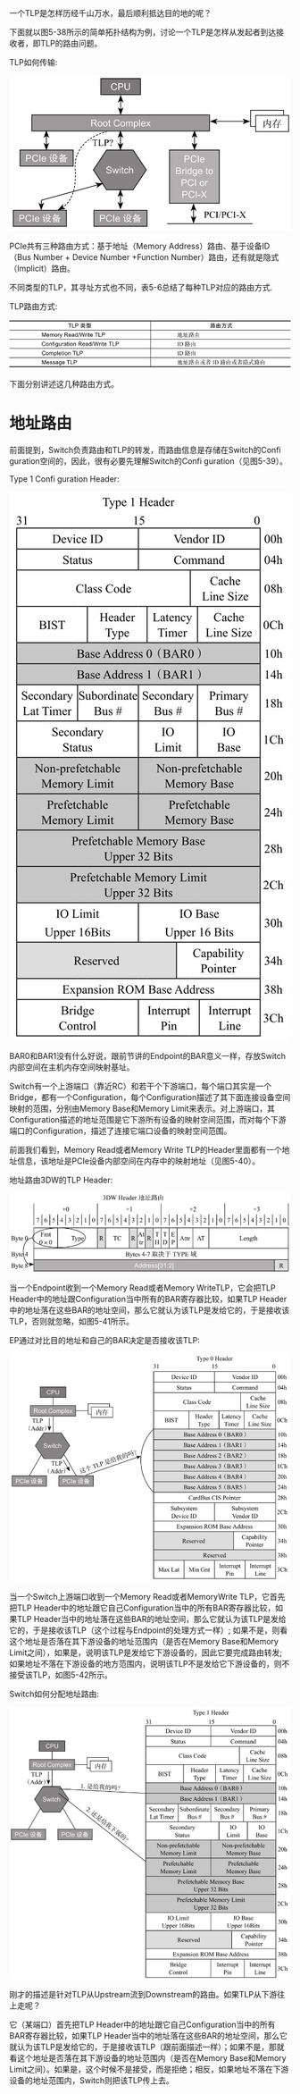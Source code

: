 
一个TLP是怎样历经千山万水，最后顺利抵达目的地的呢？

下面就以图5-38所示的简单拓扑结构为例，讨论一个TLP是怎样从发起者到达接收者，即TLP的路由问题。

TLP如何传输:

![2021-11-12-22-51-45.png](./images/2021-11-12-22-51-45.png)

PCIe共有三种路由方式：基于地址（Memory Address）路由、基于设备ID（Bus Number + Device Number +Function Number）路由，还有就是隐式（Implicit）路由。

不同类型的TLP，其寻址方式也不同，表5-6总结了每种TLP对应的路由方式.

TLP路由方式:

![2021-11-12-22-52-01.png](./images/2021-11-12-22-52-01.png)

下面分别讲述这几种路由方式。

# 地址路由

前面提到，Switch负责路由和TLP的转发，而路由信息是存储在Switch的Confi guration空间的，因此，很有必要先理解Switch的Confi guration（见图5-39）。

Type 1 Confi guration Header:

![2021-11-12-22-54-35.png](./images/2021-11-12-22-54-35.png)

BAR0和BAR1没有什么好说，跟前节讲的Endpoint的BAR意义一样，存放Switch内部空间在主机内存空间映射基址。

Switch有一个上游端口（靠近RC）和若干个下游端口，每个端口其实是一个Bridge，都有一个Configuration，每个Configuration描述了其下面连接设备空间映射的范围，分别由Memory Base和Memory Limit来表示。对上游端口，其Configuration描述的地址范围是它下游所有设备的映射空间范围，而对每个下游端口的Configuration，描述了连接它端口设备的映射空间范围。

前面我们看到，Memory Read或者Memory Write TLP的Header里面都有一个地址信息，该地址是PCIe设备内部空间在内存中的映射地址（见图5-40）。

地址路由3DW的TLP Header:

![2021-11-12-22-53-43.png](./images/2021-11-12-22-53-43.png)

当一个Endpoint收到一个Memory Read或者Memory WriteTLP，它会把TLP Header中的地址跟Configuration当中所有的BAR寄存器比较，如果TLP Header中的地址落在这些BAR的地址空间，那么它就认为该TLP是发给它的，于是接收该TLP，否则就忽略，如图5-41所示。

EP通过对比目的地址和自己的BAR决定是否接收该TLP:

![2021-11-12-22-53-18.png](./images/2021-11-12-22-53-18.png)

当一个Switch上游端口收到一个Memory Read或者MemoryWrite TLP，它首先把TLP Header中的地址跟它自己Configuration当中的所有BAR寄存器比较，如果TLP Header当中的地址落在这些BAR的地址空间，那么它就认为该TLP是发给它的，于是接收该TLP（这个过程与Endpoint的处理方式一样）; 如果不是，则看这个地址是否落在其下游设备的地址范围内（是否在Memory Base和Memory Limit之间），如果是，说明该TLP是发给它下游设备的，因此它要完成路由转发; 如果地址不落在下游设备的地方范围内，说明该TLP不是发给它下游设备的，则不接受该TLP，如图5-42所示。

Switch如何分配地址路由:

![2021-11-12-22-57-12.png](./images/2021-11-12-22-57-12.png)

刚才的描述是针对TLP从Upstream流到Downstream的路由。如果TLP从下游往上走呢？

它（某端口）首先把TLP Header中的地址跟它自己Configuration当中的所有BAR寄存器比较，如果TLP Header当中的地址落在这些BAR的地址空间，那么它就认为该TLP是发给它的，于是接收该TLP（跟前面描述一样）；如果不是，那就看这个地址是否落在其下游设备的地址范围内（是否在Memory Base和Memory Limit之间）。如果是，这个时候不是接受，而是拒绝；相反，如果地址不落在下游设备的地址范围内，Switch则把该TLP传上去。